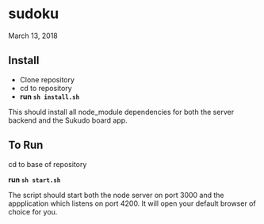 # sudoku
March 13, 2018

## Install 
* Clone repository
* cd to repository
* **run `sh install.sh`**

This should install all node_module dependencies for both the server backend and the Sukudo board app.


## To Run

cd to base of repository


**run `sh start.sh`**

The script should start both the node server on port 3000 and the appplication which listens on port 4200. It will open your default browser of choice for you.

